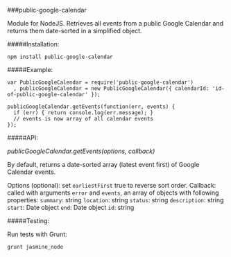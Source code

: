 ###public-google-calendar

Module for NodeJS. Retrieves all events from a public Google Calendar and returns them
date-sorted in a simplified object.

#####Installation:

```
npm install public-google-calendar
```

#####Example:

```
var PublicGoogleCalendar = require('public-google-calendar')
  , publicGoogleCalendar = new PublicGoogleCalendar({ calendarId: 'id-of-public-google-calendar' });
  
publicGoogleCalendar.getEvents(function(err, events) {
  if (err) { return console.log(err.message); }
  // events is now array of all calendar events
});
```

#####API:

*publicGoogleCalendar.getEvents(options, callback)*

By default, returns a date-sorted array (latest event first) of Google Calendar events.

Options (optional): set `earliestFirst` true to reverse sort order.
Callback: called with arguments `error` and `events`, an array of objects with following properties:
  `summary`: string
  `location`: string
  `status`: string
  `description`: string
  `start`: Date object
  `end`: Date object
  `id`: string

#####Testing:

Run tests with Grunt:

```
grunt jasmine_node
```









